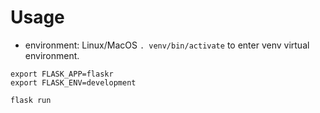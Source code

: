 # Usage
- environment: Linux/MacOS
`. venv/bin/activate` to enter venv virtual environment.
```
export FLASK_APP=flaskr
export FLASK_ENV=development
```
`flask run`
